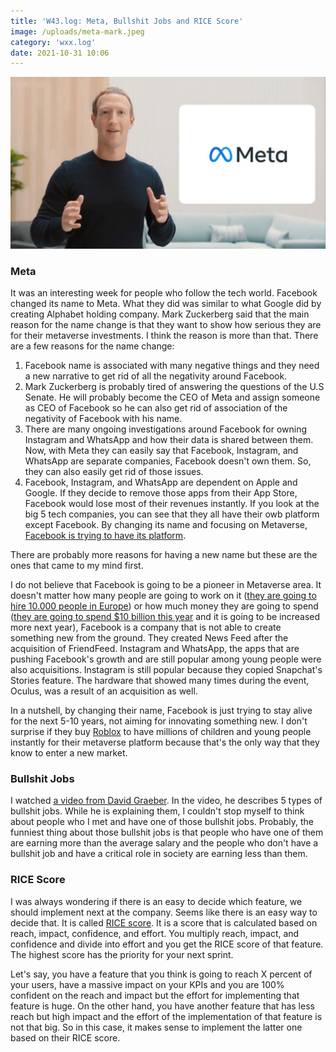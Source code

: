 ```yaml
---
title: 'W43.log: Meta, Bullshit Jobs and RICE Score'
image: /uploads/meta-mark.jpeg
category: 'wxx.log'
date: 2021-10-31 10:06
---
```


![Meta logo and Mark Zuckerberg](/uploads/meta-mark.jpeg)

### Meta

It was an interesting week for people who follow the tech world. Facebook changed its name to Meta. What they did was similar to what Google did by creating Alphabet holding company. Mark Zuckerberg said that the main reason for the name change is that they want to show how serious they are for their metaverse investments. I think the reason is more than that. There are a few reasons for the name change:

1. Facebook name is associated with many negative things and they need a new narrative to get rid of all the negativity around Facebook.
2. Mark Zuckerberg is probably tired of answering the questions of the U.S Senate. He will probably become the CEO of Meta and assign someone as CEO of Facebook so he can also get rid of association of the negativity of Facebook with his name.
3. There are many ongoing investigations around Facebook for owning Instagram and WhatsApp and how their data is shared between them. Now, with Meta they can easily say that Facebook, Instagram, and WhatsApp are separate companies, Facebook doesn't own them. So, they can also easily get rid of those issues.
4. Facebook, Instagram, and WhatsApp are dependent on Apple and Google. If they decide to remove those apps from their App Store, Facebook would lose most of their revenues instantly. If you look at the big 5 tech companies, you can see that they all have their owb platform except Facebook. By changing its name and focusing on Metaverse, [Facebook is trying to have its platform](https://stratechery.com/2021/meta/). 

There are probably more reasons for having a new name but these are the ones that came to my mind first. 

I do not believe that Facebook is going to be a pioneer in Metaverse area. It doesn't matter how many people are going to work on it ([they are going to hire 10.000 people in Europe](https://www.npr.org/2021/10/18/1047033994/facebook-metaverse-10-000-workers-europe-virtual-reality)) or how much money they are going to spend ([they are going to spend $10 billion this year](https://www.theverge.com/2021/10/25/22745381/facebook-reality-labs-10-billion-metaverse) and it is going to be increased more next year), Facebook is a company that is not able to create something new from the ground. They created News Feed after the acquisition of FriendFeed. Instagram and WhatsApp, the apps that are pushing Facebook's growth and are still popular among young people were also acquisitions. Instagram is still popular because they copied Snapchat's Stories feature. The hardware that showed many times during the event, Oculus, was a result of an acquisition as well.

In a nutshell, by changing their name, Facebook is just trying to stay alive for the next 5-10 years, not aiming for innovating something new. I don't surprise if they buy [Roblox](https://en.wikipedia.org/wiki/Roblox) to have millions of children and young people instantly for their metaverse platform because that's the only way that they know to enter a new market.


### Bullshit Jobs

I watched [a video from  David Graeber](https://www.youtube.com/watch?v=kehnIQ41y2o). In the video, he describes 5 types of bullshit jobs. While he is explaining them, I couldn't stop myself to think about people who I met and have one of those bullshit jobs. Probably, the funniest thing about those bullshit jobs is that people who have one of them are earning more than the average salary and the people who don't have a bullshit job and have a critical role in society are earning less than them.

### RICE Score

I was always wondering if there is an easy to decide which feature, we should implement next at the company. Seems like there is an easy way to decide that. It is called [RICE score](https://roadmunk.com/guides/rice-score-prioritization-framework-product-management/). It is a score that is calculated based on reach, impact, confidence, and effort. You multiply reach, impact, and confidence and divide into effort and you get the RICE score of that feature. The highest score has the priority for your next sprint.

Let's say, you have a feature that you think is going to reach X percent of your users, have a massive impact on your KPIs and you are 100% confident on the reach and impact but the effort for implementing that feature is huge. On the other hand, you have another feature that has less reach but high impact and the effort of the implementation of that feature is not that big. So in this case, it makes sense to implement the latter one based on their RICE score.
